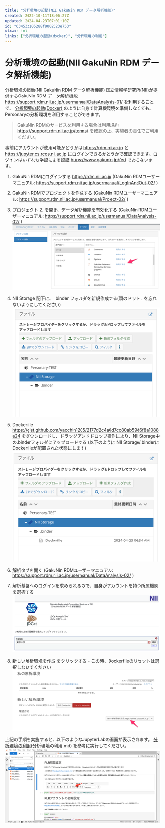 ```yaml
---
title: "分析環境の起動(NII GakuNin RDM データ解析機能)"
created: 2022-10-11T18:06:27Z
updated: 2024-04-23T07:01:10Z
id: "634532105288f9002323e753"
views: 107
links: ["分析環境の起動(docker)", "分析環境の利用"]
---
```


# 分析環境の起動(NII GakuNin RDM データ解析機能)

分析環境の起動(NII GakuNin RDM データ解析機能)
国立情報学研究所(NII)が提供するGakuNin RDM データ解析機能 https://support.rdm.nii.ac.jp/usermanual/DataAnalysis-01/ を利用することで、 [分析環境の起動(Docker)](分析環境の起動(Docker).md) のように自身で計算機環境を準備しなくても、Personaryの分析環境を利用することができます。

> GakuNin RDMのサービスを利用する場合は利用規約 https://support.rdm.nii.ac.jp/terms/ を確認の上、実施者の責任でご利用ください。

事前にアカウントが使用可能かどうかは https://rdm.nii.ac.jp と https://jupyter.cs.rcos.nii.ac.jp にログインできるかどうかで確認できます。ログインはいずれも学認による認証 https://www.gakunin.jp/fed でおこないます。

1. GakuNin RDMにログインする https://rdm.nii.ac.jp  (GakuNin RDMユーザーマニュアル: https://support.rdm.nii.ac.jp/usermanual/LogInAndOut-02/ )
2. GakuNin RDMでプロジェクトを作成する (GakuNin RDMユーザーマニュアル: https://support.rdm.nii.ac.jp/usermanual/Project-02/ )
3. プロジェクト 2. を開き、データ解析機能を有効化する (GakuNin RDMユーザーマニュアル: https://support.rdm.nii.ac.jp/usermanual/DataAnalysis-02/ )
![](images/6626d8c56605de002572df1f.png)

4. NII Storage 配下に、 .binder フォルダを新規作成する(頭のドット . を忘れないようにしてください)
![](images/6626d7d6729503002497ff66.png)

5. Dockerfile https://gist.github.com/yacchin1205/2177d2c4a0d7cc80ab59d6f8a1088a24 をダウンロードし、ドラッグアンドドロップ操作により、NII Storage中の.binderフォルダにアップロードする (以下のように NII Storage/.binderにDockerfileが配置された状態にします)
![](images/6626d86edcc8bd00254adfe0.png)

6. 解析タブを開く (GakuNin RDMユーザーマニュアル: https://support.rdm.nii.ac.jp/usermanual/DataAnalysis-02/ )
7. 解析基盤へのログインを求められるので、自身がアカウントを持つ所属機関を選択する
![](images/6626d95ea55db500232407ce.png)

8. 新しい解析環境を作成 をクリックする - この時、Dockerfileのリセットは選択しないでください
![](images/6626de23737b2b0025644402.png)


上記の手順を実施すると、以下のようなJupyterLabの画面が表示されます。 [分析環境の利用](分析環境の利用.md)(分析環境の利用.md) を参考に実行してください。
![](images/63456d0fd29fca0020464f20.png)


